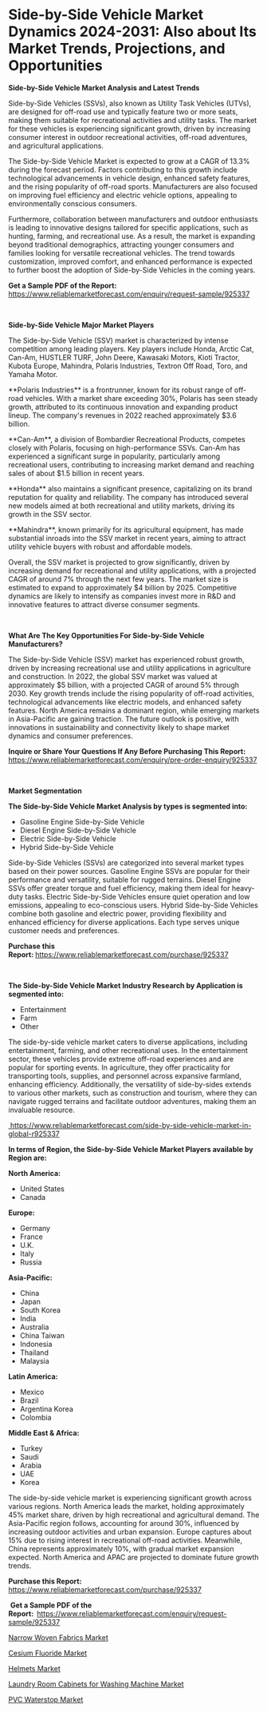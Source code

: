 <p><h1>Side-by-Side Vehicle Market Dynamics 2024-2031: Also about Its Market Trends, Projections, and Opportunities</h1></p><p><strong>Side-by-Side Vehicle Market Analysis and Latest Trends</strong></p>
<p><p>Side-by-Side Vehicles (SSVs), also known as Utility Task Vehicles (UTVs), are designed for off-road use and typically feature two or more seats, making them suitable for recreational activities and utility tasks. The market for these vehicles is experiencing significant growth, driven by increasing consumer interest in outdoor recreational activities, off-road adventures, and agricultural applications. </p><p>The Side-by-Side Vehicle Market is expected to grow at a CAGR of 13.3% during the forecast period. Factors contributing to this growth include technological advancements in vehicle design, enhanced safety features, and the rising popularity of off-road sports. Manufacturers are also focused on improving fuel efficiency and electric vehicle options, appealing to environmentally conscious consumers. </p><p>Furthermore, collaboration between manufacturers and outdoor enthusiasts is leading to innovative designs tailored for specific applications, such as hunting, farming, and recreational use. As a result, the market is expanding beyond traditional demographics, attracting younger consumers and families looking for versatile recreational vehicles. The trend towards customization, improved comfort, and enhanced performance is expected to further boost the adoption of Side-by-Side Vehicles in the coming years.</p></p>
<p><strong>Get a Sample PDF of the Report:&nbsp;</strong> <a href="https://www.reliablemarketforecast.com/enquiry/request-sample/925337?utm_campaign=1130&utm_medium=2&utm_source=Github&utm_content=ia&utm_term=12122024&utm_id=side-by-side-vehicle">https://www.reliablemarketforecast.com/enquiry/request-sample/925337</a></p>
<p>&nbsp;</p>
<p><strong>Side-by-Side Vehicle Major Market Players</strong></p>
<p><p>The Side-by-Side Vehicle (SSV) market is characterized by intense competition among leading players. Key players include Honda, Arctic Cat, Can-Am, HUSTLER TURF, John Deere, Kawasaki Motors, Kioti Tractor, Kubota Europe, Mahindra, Polaris Industries, Textron Off Road, Toro, and Yamaha Motor. </p><p>**Polaris Industries** is a frontrunner, known for its robust range of off-road vehicles. With a market share exceeding 30%, Polaris has seen steady growth, attributed to its continuous innovation and expanding product lineup. The company's revenues in 2022 reached approximately $3.6 billion.</p><p>**Can-Am**, a division of Bombardier Recreational Products, competes closely with Polaris, focusing on high-performance SSVs. Can-Am has experienced a significant surge in popularity, particularly among recreational users, contributing to increasing market demand and reaching sales of about $1.5 billion in recent years. </p><p>**Honda** also maintains a significant presence, capitalizing on its brand reputation for quality and reliability. The company has introduced several new models aimed at both recreational and utility markets, driving its growth in the SSV sector.</p><p>**Mahindra**, known primarily for its agricultural equipment, has made substantial inroads into the SSV market in recent years, aiming to attract utility vehicle buyers with robust and affordable models. </p><p>Overall, the SSV market is projected to grow significantly, driven by increasing demand for recreational and utility applications, with a projected CAGR of around 7% through the next few years. The market size is estimated to expand to approximately $4 billion by 2025. Competitive dynamics are likely to intensify as companies invest more in R&D and innovative features to attract diverse consumer segments.</p></p>
<p>&nbsp;</p>
<p><strong>What Are The Key Opportunities For Side-by-Side Vehicle Manufacturers?</strong></p>
<p><p>The Side-by-Side Vehicle (SSV) market has experienced robust growth, driven by increasing recreational use and utility applications in agriculture and construction. In 2022, the global SSV market was valued at approximately $5 billion, with a projected CAGR of around 5% through 2030. Key growth trends include the rising popularity of off-road activities, technological advancements like electric models, and enhanced safety features. North America remains a dominant region, while emerging markets in Asia-Pacific are gaining traction. The future outlook is positive, with innovations in sustainability and connectivity likely to shape market dynamics and consumer preferences.</p></p>
<p><strong>Inquire or Share Your Questions If Any Before Purchasing This Report:</strong> <a href="https://www.reliablemarketforecast.com/enquiry/pre-order-enquiry/925337?utm_campaign=1130&utm_medium=2&utm_source=Github&utm_content=ia&utm_term=12122024&utm_id=side-by-side-vehicle">https://www.reliablemarketforecast.com/enquiry/pre-order-enquiry/925337</a></p>
<p>&nbsp;</p>
<p><strong>Market Segmentation</strong></p>
<p><strong>The Side-by-Side Vehicle Market Analysis by types is segmented into:</strong></p>
<p><ul><li>Gasoline Engine Side-by-Side Vehicle</li><li>Diesel Engine Side-by-Side Vehicle</li><li>Electric Side-by-Side Vehicle</li><li>Hybrid Side-by-Side Vehicle</li></ul></p>
<p><p>Side-by-Side Vehicles (SSVs) are categorized into several market types based on their power sources. Gasoline Engine SSVs are popular for their performance and versatility, suitable for rugged terrains. Diesel Engine SSVs offer greater torque and fuel efficiency, making them ideal for heavy-duty tasks. Electric Side-by-Side Vehicles ensure quiet operation and low emissions, appealing to eco-conscious users. Hybrid Side-by-Side Vehicles combine both gasoline and electric power, providing flexibility and enhanced efficiency for diverse applications. Each type serves unique customer needs and preferences.</p></p>
<p><strong>Purchase this Report:&nbsp;</strong><a href="https://www.reliablemarketforecast.com/purchase/925337?utm_campaign=1130&utm_medium=2&utm_source=Github&utm_content=ia&utm_term=12122024&utm_id=side-by-side-vehicle">https://www.reliablemarketforecast.com/purchase/925337</a></p>
<p>&nbsp;</p>
<p><strong>The Side-by-Side Vehicle Market Industry Research by Application is segmented into:</strong></p>
<p><ul><li>Entertainment</li><li>Farm</li><li>Other</li></ul></p>
<p><p>The side-by-side vehicle market caters to diverse applications, including entertainment, farming, and other recreational uses. In the entertainment sector, these vehicles provide extreme off-road experiences and are popular for sporting events. In agriculture, they offer practicality for transporting tools, supplies, and personnel across expansive farmland, enhancing efficiency. Additionally, the versatility of side-by-sides extends to various other markets, such as construction and tourism, where they can navigate rugged terrains and facilitate outdoor adventures, making them an invaluable resource.</p></p>
<p><a href="https://www.reliablemarketforecast.com/side-by-side-vehicle-market-in-global-r925337?utm_campaign=1130&utm_medium=2&utm_source=Github&utm_content=ia&utm_term=12122024&utm_id=side-by-side-vehicle">&nbsp;https://www.reliablemarketforecast.com/side-by-side-vehicle-market-in-global-r925337</a></p>
<p><strong>In terms of Region, the Side-by-Side Vehicle Market Players available by Region are:</strong></p>
<p>
    <p> <strong> North America: </strong>
        <ul>
            <li>United States</li>
            <li>Canada</li>
        </ul>
        </p> 
    <p> <strong> Europe: </strong>
        <ul>
            <li>Germany</li>
            <li>France</li>
            <li>U.K.</li>
            <li>Italy</li>
            <li>Russia</li>
        </ul>
        </p> 
    <p> <strong> Asia-Pacific: </strong>
        <ul>
            <li>China</li>
            <li>Japan</li>
            <li>South Korea</li>
            <li>India</li>
            <li>Australia</li>
            <li>China Taiwan</li>
            <li>Indonesia</li>
            <li>Thailand</li>
            <li>Malaysia</li>
        </ul>
        </p> 
    <p> <strong> Latin America: </strong>
        <ul>
            <li>Mexico</li>
            <li>Brazil</li>
            <li>Argentina Korea</li>
            <li>Colombia</li>
        </ul>
        </p> 
    <p> <strong> Middle East & Africa: </strong>
        <ul>
            <li>Turkey</li>
            <li>Saudi</li>
            <li>Arabia</li>
            <li>UAE</li>
            <li>Korea</li>
        </ul>
    </p>
    </p>
<p><p>The side-by-side vehicle market is experiencing significant growth across various regions. North America leads the market, holding approximately 45% market share, driven by high recreational and agricultural demand. The Asia-Pacific region follows, accounting for around 30%, influenced by increasing outdoor activities and urban expansion. Europe captures about 15% due to rising interest in recreational off-road activities. Meanwhile, China represents approximately 10%, with gradual market expansion expected. North America and APAC are projected to dominate future growth trends.</p></p>
<p><strong>Purchase this Report: </strong><a href="https://www.reliablemarketforecast.com/purchase/925337?utm_campaign=1130&utm_medium=2&utm_source=Github&utm_content=ia&utm_term=12122024&utm_id=side-by-side-vehicle">https://www.reliablemarketforecast.com/purchase/925337</a></p>
<p>&nbsp;<strong>Get a Sample PDF of the Report:&nbsp;&nbsp;</strong><a href="https://www.reliablemarketforecast.com/enquiry/request-sample/925337?utm_campaign=1130&utm_medium=2&utm_source=Github&utm_content=ia&utm_term=12122024&utm_id=side-by-side-vehicle">https://www.reliablemarketforecast.com/enquiry/request-sample/925337</a></p>
<p><strong></strong></p>
<p><p><a href="https://www.linkedin.com/pulse/c-hannibex-sqmmf?utm_campaign=1130&utm_medium=2&utm_source=Github&utm_content=ia&utm_term=12122024&utm_id=side-by-side-vehicle">Narrow Woven Fabrics Market</a></p><p><a href="https://www.linkedin.com/pulse/c-hannibex-sqmmf?utm_campaign=1130&utm_medium=2&utm_source=Github&utm_content=ia&utm_term=12122024&utm_id=side-by-side-vehicle">Cesium Fluoride Market</a></p><p><a href="https://www.linkedin.com/pulse/helmets-market-analysis-2024-2031-competitive-landscape-128-fb71f?utm_campaign=1130&utm_medium=2&utm_source=Github&utm_content=ia&utm_term=12122024&utm_id=side-by-side-vehicle">Helmets Market</a></p><p><a href="https://github.com/RickHolmes3/Market-Research-Report-List-7/blob/main/laundry-room-cabinets-for-washing-machine-market.md?utm_campaign=1130&utm_medium=2&utm_source=Github&utm_content=ia&utm_term=12122024&utm_id=side-by-side-vehicle">Laundry Room Cabinets for Washing Machine Market</a></p><p><a href="https://www.linkedin.com/pulse/p-factrackr-ho6he?utm_campaign=1130&utm_medium=2&utm_source=Github&utm_content=ia&utm_term=12122024&utm_id=side-by-side-vehicle">PVC Waterstop Market</a></p></p>